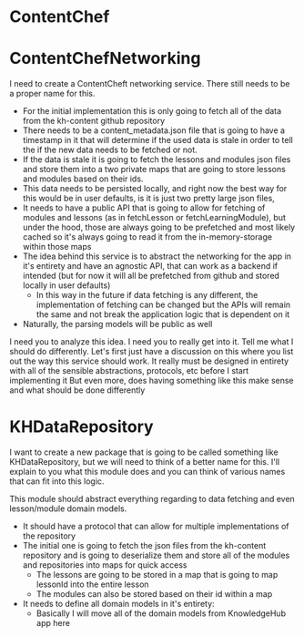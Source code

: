 # ContentChef 

# ContentChefNetworking

I need to create a ContentCheft networking service. There still needs to be a proper name for this.
- For the initial implementation this is only going to fetch all of the data from the kh-content github repository
- There needs to be a content_metadata.json file that is going to have a timestamp in it that will determine if the used data is stale in order to tell the if the new data needs to be fetched or not.
- If the data is stale it is going to fetch the lessons and modules json files and store them into a two private maps that are going to store lessons and modules based on their ids.
- This data needs to be persisted locally, and right now the best way for this would be in user defaults, is it is just two pretty large json files,
- It needs to have a public API that is going to allow for fetching of modules and lessons (as in fetchLesson or fetchLearningModule), but under the hood, those are always going to be prefetched and most likely cached so it's always going to read it from the in-memory-storage within those maps
- The idea behind this service is to abstract the networking for the app in it's entirety and have an agnostic API, that can work as a backend if intended (but for now it will all be prefetched from github and stored locally in user defaults)
    - In this way in the future if data fetching is any different, the implementation of fetching can be changed but the APIs will remain the same and not break the application logic that is dependent on it
- Naturally, the parsing models will be public as well


I need you to analyze this idea. I need you to really get into it. Tell me what I should do differently.
Let's first just have a discussion on this where you list out the way this service should work.
It really must be designed in entirety with all of the sensible abstractions, protocols, etc before I start implementing it
But even more, does having something like this make sense and what should be done differently



# KHDataRepository

I want to create a new package that is going to be called something like KHDataRepository, but we will need to think of a better name for this.
I'll explain to you what this module does and you can think of various names that can fit into this logic.

This module should abstract everything regarding to data fetching and even lesson/module domain models.
- It should have a protocol that can allow for multiple implementations of the repository
- The initial one is going to fetch the json files from the kh-content repository and is going to deserialize them and store all of the modules and repositories into maps for quick access
    - The lessons are going to be stored in a map that is going to map lessonId into the entire lesson
    - The modules can also be stored based on their id within a map
- It needs to define all domain models in it's entirety:
    - Basically I will move all of the domain models from KnowledgeHub app here

